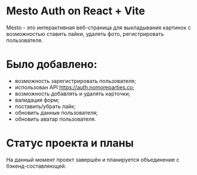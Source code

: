 # Mesto Auth on React + Vite

Mesto - это интерактивная веб-страница для выкладывания картинок с возможностью ставить лайки, удалять фото, регистрировать пользователя.

# Было добавлено:

* возможность зарегистрировать пользователя;
* использован API https://auth.nomoreparties.co;
* возможность добавлять и удалять карточки;
* валидация форм;
* поставить/убрать лайк;
* обновить данные пользователя;
* обновить аватар пользователя.

# Статус проекта и планы
На данный момент проект завершён и планируется объединение с бэкенд-составляющей.
